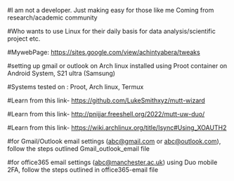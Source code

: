 #I am not a developer. Just making easy for those like me Coming from research/academic community 

#Who wants to use Linux for their daily basis for data analysis/scientific project etc.

#MywebPage: https://sites.google.com/view/achintyabera/tweaks

#setting up gmail or outlook on Arch linux installed using Proot container on Android System, S21 ultra (Samsung)

#Systems tested on : Proot, Arch linux, Termux

#Learn from this link-  https://github.com/LukeSmithxyz/mutt-wizard

#Learn from this link- http://pnijjar.freeshell.org/2022/mutt-uw-duo/

#Learn from this link- https://wiki.archlinux.org/title/Isync#Using_XOAUTH2

#for Gmail/Outlook email settings (abc@gmail.com or abc@outlook.com), follow the steps outlined Gmail_outlook_email file

#for office365 email settings (abc@manchester.ac.uk) using Duo mobile 2FA, follow the steps outlined in office365-email file
